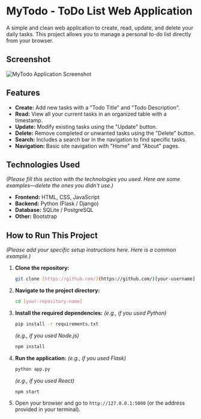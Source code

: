 # MyTodo - ToDo List Web Application

A simple and clean web application to create, read, update, and delete your daily tasks. This project allows you to manage a personal to-do list directly from your browser.

## Screenshot

![MyTodo Application Screenshot](image_445167.png)

## Features

* **Create:** Add new tasks with a "Todo Title" and "Todo Description".
* **Read:** View all your current tasks in an organized table with a timestamp.
* **Update:** Modify existing tasks using the "Update" button.
* **Delete:** Remove completed or unwanted tasks using the "Delete" button.
* **Search:** Includes a search bar in the navigation to find specific tasks.
* **Navigation:** Basic site navigation with "Home" and "About" pages.

## Technologies Used

*(Please fill this section with the technologies you used. Here are some examples—delete the ones you didn't use.)*

* **Frontend:** HTML, CSS, JavaScript
* **Backend:** Python (Flask / Django)
* **Database:** SQLite / PostgreSQL
* **Other:** Bootstrap

## How to Run This Project

*(Please add your specific setup instructions here. Here is a common example.)*

1.  **Clone the repository:**
    ```sh
    git clone [https://github.com/](https://github.com/)[your-username]/[your-repository-name].git
    ```
2.  **Navigate to the project directory:**
    ```sh
    cd [your-repository-name]
    ```
3.  **Install the required dependencies:**
    *(e.g., if you used Python)*
    ```sh
    pip install -r requirements.txt
    ```
    *(e.g., if you used Node.js)*
    ```sh
    npm install
    ```
4.  **Run the application:**
    *(e.g., if you used Flask)*
    ```sh
    python app.py
    ```
    *(e.g., if you used React)*
    ```sh
    npm start
    ```
5.  Open your browser and go to `http://127.0.0.1:5000` (or the address provided in your terminal).
